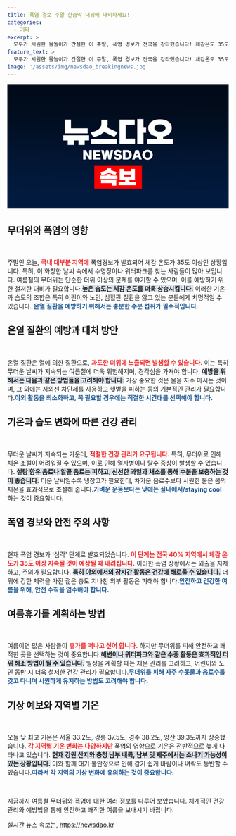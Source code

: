 ```yaml
---
title: 폭염 경보 주말 한증막 더위에 대비하세요!
categories:
  - 기타
excerpt: >
  모두가 시원한 물놀이가 간절한 이 주말, 폭염 경보가 전국을 강타했습니다! 체감온도 35도 이상의 무더위 속에서 건강을 지키는 팁과 더위 속 소나기 소식까지, 지금 바로 확인하세요!
feature_text: >
  모두가 시원한 물놀이가 간절한 이 주말, 폭염 경보가 전국을 강타했습니다! 체감온도 35도 이상의 무더위 속에서 건강을 지키는 팁과 더위 속 소나기 소식까지, 지금 바로 확인하세요!
image: '/assets/img/newsdao_breakingnews.jpg'
---
```


<p><img src="/assets/img/newsdao_breakingnews.jpg" alt="cryptoinkorea 속보" /></p>

<h2 data-ke-size="size26">무더위와 폭염의 영향</h2>

<p data-ke-size="size16">&nbsp;</p>

<p>주말인 오늘, <b><span style="color: #ee2323;">국내 대부분 지역에</span></b> 폭염경보가 발효되어 체감 온도가 35도 이상인 상황입니다. 특히, 이 화창한 날씨 속에서 수영장이나 워터파크를 찾는 사람들이 많아 보입니다. 여름철의 무더위는 단순한 더위 이상의 문제를 야기할 수 있으며, 이를 예방하기 위한 철저한 대비가 필요합니다.<b><span style="background-color: #21538527;">높은 습도는 체감 온도를 더욱 상승시킵니다.</span></b> 이러한 기온과 습도의 조합은 특히 어린이와 노인, 심혈관 질환을 앓고 있는 분들에게 치명적일 수 있습니다. <b><span style="color: #1a5490;">온열 질환을 예방하기 위해서는 충분한 수분 섭취가 필수적입니다.</span></b> </p>

<h2 data-ke-size="size26">온열 질환의 예방과 대처 방안</h2>

<p data-ke-size="size16">&nbsp;</p>

<p>온열 질환은 열에 의한 질환으로, <b><span style="color: #ee2323;">과도한 더위에 노출되면 발생할 수 있습니다.</span></b> 이는 특히 무더운 날씨가 지속되는 여름철에 더욱 위험해지며, 경각심을 가져야 합니다. <b><span style="background-color: #21538527;">예방을 위해서는 다음과 같은 방법들을 고려해야 합니다:</span></b> 가장 중요한 것은 물을 자주 마시는 것이며, 그 외에는 자외선 차단제를 사용하고 햇볕을 피하는 등의 기본적인 관리가 필요합니다.<b><span style="color: #1a5490;">야외 활동을 최소화하고, 꼭 필요할 경우에는 적절한 시간대를 선택해야 합니다.</span></b></p>

<h2 data-ke-size="size26">기온과 습도 변화에 따른 건강 관리</h2>

<p data-ke-size="size16">&nbsp;</p>

<p>무더운 날씨가 지속되는 가운데, <b><span style="color: #ee2323;">적절한 건강 관리가 요구됩니다.</span></b> 특히, 무더위로 인해 체온 조절이 어려워질 수 있으며, 이로 인해 열사병이나 탈수 증상이 발생할 수 있습니다. <b><span style="background-color: #21538527;">설탕 함유 음료나 알콜 음료는 피하고, 신선한 과일과 채소를 통해 수분을 보충하는 것이 좋습니다.</span></b>  더운 날씨일수록 냉장고가 필요한데, 차가운 음료수보다 시원한 물은 몸의 체온을 효과적으로 조절해 줍니다.<b><span style="color: #1a5490;">가벼운 운동보다는 낮에는 실내에서/staying cool</span></b> 하는 것이 중요합니다.</p>

<h2 data-ke-size="size26">폭염 경보와 안전 주의 사항</h2>

<p data-ke-size="size16">&nbsp;</p>

<p>현재 폭염 경보가 '심각' 단계로 발효되었습니다. <b><span style="color: #ee2323;">이 단계는 전국 40% 지역에서 체감 온도가 35도 이상 지속될 것이 예상될 때 내려집니다.</span></b> 이러한 폭염 상황에서는 외출을 자제하고, 주의가 필요합니다. <b><span style="background-color: #21538527;">특히 야외에서의 장시간 활동은 건강에 해로울 수 있습니다.</span></b>  더위에 강한 체력을 가진 젊은 층도 지나친 외부 활동은 피해야 합니다.<b><span style="color: #1a5490;">안전하고 건강한 여름을 위해, 안전 수칙을 엄수해야 합니다.</span></b></p>

<h2 data-ke-size="size26">여름휴가를 계획하는 방법</h2>

<p data-ke-size="size16">&nbsp;</p>

<p>여름이면 많은 사람들이 <b><span style="color: #ee2323;">휴가를 떠나고 싶어 합니다.</span></b> 하지만 무더위를 피해 안전하고 쾌적한 곳을 선택하는 것이 중요합니다.<b><span style="background-color: #21538527;">해변이나 워터파크와 같은 수중 활동은 효과적인 더위 해소 방법이 될 수 있습니다.</span></b> 일정을 계획할 때는 체온 관리를 고려하고, 어린이와 노인 동반 시 더욱 철저한 건강 관리가 필요합니다.<b><span style="color: #1a5490;">무더위를 피해 자주 수돗물과 음료수를 갖고 다니며 시원하게 유지하는 방법도 고려해야 합니다.</span></b></p>

<h2 data-ke-size="size26">기상 예보와 지역별 기온</h2>

<p data-ke-size="size16">&nbsp;</p>

<p>오늘 낮 최고 기온은 서울 33.2도, 강릉 37.5도, 경주 38.2도, 양산 39.3도까지 상승했습니다. <b><span style="color: #ee2323;">각 지역별 기온 변화는 다양하지만</span></b> 폭염의 영향으로 기온은 전반적으로 높게 나타나고 있습니다. <b><span style="background-color: #21538527;">현재 강원 산지와 충청 남부 내륙, 남부 및 제주에서는 소나기 가능성이 있는 상황입니다.</span></b>  이와 함께 대기 불안정으로 인해 감기 쉽게 바람이나 벼락도 동반할 수 있습니다.<b><span style="color: #1a5490;">따라서 각 지역의 기상 변화에 유의하는 것이 중요합니다.</span></b></p>

<p data-ke-size="size16">&nbsp;</p>

<p>지금까지 여름철 무더위와 폭염에 대한 여러 정보를 다루어 보았습니다. 체계적인 건강 관리와 예방법을 통해 안전하고 쾌적한 여름을 보내시기 바랍니다.</p>
실시간 뉴스 속보는, <a href="https://newsdao.kr" rel="dofollow">https://newsdao.kr</a>


